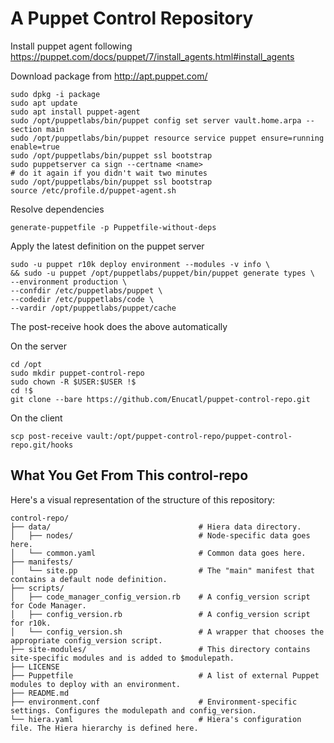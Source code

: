 # A Puppet Control Repository

Install puppet agent following
https://puppet.com/docs/puppet/7/install_agents.html#install_agents

Download package from http://apt.puppet.com/
```
sudo dpkg -i package
sudo apt update
sudo apt install puppet-agent
sudo /opt/puppetlabs/bin/puppet config set server vault.home.arpa --section main
sudo /opt/puppetlabs/bin/puppet resource service puppet ensure=running enable=true
sudo /opt/puppetlabs/bin/puppet ssl bootstrap
sudo puppetserver ca sign --certname <name>
# do it again if you didn't wait two minutes
sudo /opt/puppetlabs/bin/puppet ssl bootstrap  
source /etc/profile.d/puppet-agent.sh
```

Resolve dependencies
```
generate-puppetfile -p Puppetfile-without-deps
```

Apply the latest definition on the puppet server
```
sudo -u puppet r10k deploy environment --modules -v info \
&& sudo -u puppet /opt/puppetlabs/puppet/bin/puppet generate types \
--environment production \
--confdir /etc/puppetlabs/puppet \
--codedir /etc/puppetlabs/code \
--vardir /opt/puppetlabs/puppet/cache
```

The post-receive hook does the above automatically

On the server
```
cd /opt
sudo mkdir puppet-control-repo
sudo chown -R $USER:$USER !$
cd !$
git clone --bare https://github.com/Enucatl/puppet-control-repo.git
```

On the client
```
scp post-receive vault:/opt/puppet-control-repo/puppet-control-repo.git/hooks
```

## What You Get From This control-repo

Here's a visual representation of the structure of this repository:

```
control-repo/
├── data/                                 # Hiera data directory.
│   ├── nodes/                            # Node-specific data goes here.
│   └── common.yaml                       # Common data goes here.
├── manifests/
│   └── site.pp                           # The "main" manifest that contains a default node definition.
├── scripts/
│   ├── code_manager_config_version.rb    # A config_version script for Code Manager.
│   ├── config_version.rb                 # A config_version script for r10k.
│   └── config_version.sh                 # A wrapper that chooses the appropriate config_version script.
├── site-modules/                         # This directory contains site-specific modules and is added to $modulepath.
├── LICENSE
├── Puppetfile                            # A list of external Puppet modules to deploy with an environment.
├── README.md
├── environment.conf                      # Environment-specific settings. Configures the modulepath and config_version.
└── hiera.yaml                            # Hiera's configuration file. The Hiera hierarchy is defined here.
```
